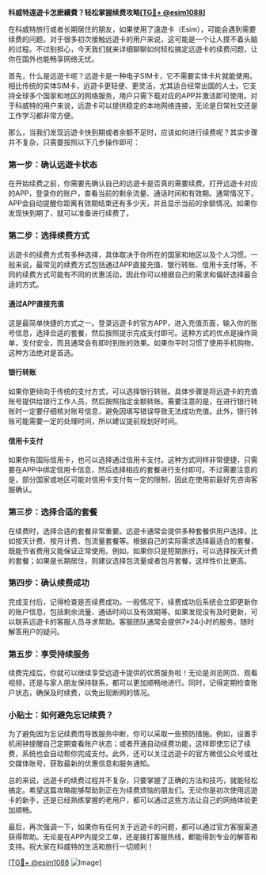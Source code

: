 **科威特遠遊卡怎麽續費？轻松掌握续费攻略[[TG💪+ @esim1088](https://t.me/s/esim1088)]**

在科威特旅行或者长期居住的朋友，如果使用了遠遊卡（Esim），可能会遇到需要续费的问题。对于很多初次接触远遊卡的用户来说，这可能是一个让人摸不着头脑的过程。不过别担心，今天我们就来详细聊聊如何轻松搞定远遊卡的续费问题，让你在国外也能畅享网络无忧。

首先，什么是远遊卡呢？远遊卡是一种电子SIM卡，它不需要实体卡片就能使用。相比传统的实体SIM卡，远遊卡更轻便、更灵活，尤其适合经常出国的人士。它支持全球多个国家和地区的网络服务，用户只需下载对应的APP并激活即可使用。对于科威特的用户来说，远遊卡可以提供稳定的本地网络连接，无论是日常社交还是工作学习都非常方便。

那么，当我们发现远遊卡快到期或者余额不足时，应该如何进行续费呢？其实步骤并不复杂，只需要按照以下几步操作即可：

### **第一步：确认远遊卡状态**
在开始续费之前，你需要先确认自己的远遊卡是否真的需要续费。打开远遊卡对应的APP，登录你的账户，查看当前的剩余流量、通话时间和有效期。通常情况下，APP会自动提醒你距离有效期结束还有多少天，并且显示当前的余额情况。如果你发现快到期了，就可以准备进行续费了。

### **第二步：选择续费方式**
远遊卡的续费方式有多种选择，具体取决于你所在的国家和地区以及个人习惯。一般来说，最常见的续费方式包括通过APP直接充值、银行转账、信用卡支付等。不同的续费方式可能有不同的优惠活动，因此你可以根据自己的需求和偏好选择最合适的方式。

#### **通过APP直接充值**
这是最简单快捷的方式之一。登录远遊卡的官方APP，进入充值页面，输入你的账号信息，选择合适的套餐，然后按照提示完成支付即可。这种方式的优点是操作简单，支付安全，而且通常会有即时到账的效果。如果你平时习惯了使用手机购物，这种方法绝对是首选。

#### **银行转账**
如果你更倾向于传统的支付方式，可以选择银行转账。具体步骤是将远遊卡的充值账号提供给银行工作人员，然后按照指定金额转账。需要注意的是，在进行银行转账时一定要仔细核对账号信息，避免因填写错误导致无法成功充值。此外，银行转账可能需要一定的处理时间，所以建议提前规划好时间。

#### **信用卡支付**
如果你有国际信用卡，也可以选择通过信用卡支付。这种方式同样非常便捷，只需要在APP中绑定信用卡信息，然后选择相应的套餐进行支付即可。不过需要注意的是，部分国家或地区可能对信用卡支付有一定的限制，因此在使用前最好先咨询客服确认。

### **第三步：选择合适的套餐**
在续费时，选择合适的套餐非常重要。远遊卡通常会提供多种套餐供用户选择，比如按天计费、按月计费、包流量套餐等。根据自己的实际需求选择最适合的套餐，既能节省费用又能保证正常使用。例如，如果你只是短期旅行，可以选择按天计费的套餐；如果是长期居住，则建议选择包流量或者包月套餐，这样性价比更高。

### **第四步：确认续费成功**
完成支付后，记得检查是否续费成功。一般情况下，续费成功后系统会立即更新你的账户信息，包括剩余流量、通话时间以及有效期等。如果发现没有及时更新，可以联系远遊卡的客服人员寻求帮助。客服团队通常会提供7×24小时的服务，随时解答用户的疑问。

### **第五步：享受持续服务**
续费完成后，你就可以继续享受远遊卡提供的优质服务啦！无论是浏览网页、观看视频，还是与家人朋友保持联系，都可以更加顺畅地进行。同时，记得定期检查账户状态，确保及时续费，以免出现断网的情况。

### **小贴士：如何避免忘记续费？**
为了避免因为忘记续费而导致服务中断，你可以采取一些预防措施。例如，设置手机闹钟提醒自己定期查看账户状态；或者开通自动续费功能，这样即使忘记了续费，系统也会自动帮你完成支付。此外，还可以关注远遊卡的官方微信公众号或社交媒体账号，获取最新的优惠信息和服务通知。

总的来说，远遊卡的续费过程并不复杂，只要掌握了正确的方法和技巧，就能轻松搞定。希望这篇攻略能够帮助到正在为续费烦恼的朋友们。无论你是初次使用远遊卡的新手，还是已经熟练掌握的老用户，都可以通过这些方法让自己的网络体验更加顺畅。

最后，再次强调一下，如果你有任何关于远遊卡的问题，都可以通过官方客服渠道获得帮助。无论是在APP内提交工单，还是拨打客服热线，都能得到专业的解答和支持。祝大家在科威特的生活和旅行一切顺利！

[[TG💪+ @esim1088](https://t.me/s/esim1088) ![Image](https://i.postimg.cc/4NQfJmqS/Snipaste-2025-05-13-00-14-12.png)]